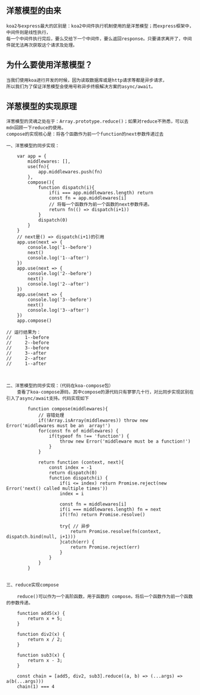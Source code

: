 ## 洋葱模型的由来
    koa2与express最大的区别是：koa2中间件执行机制使用的是洋葱模型；而express框架中，中间件则是线性执行，
    每一个中间件执行完后，要么交给下一个中间件，要么返回response。只要请求离开了，中间件就无法再次获取这个请求及处理。


## 为什么要使用洋葱模型？
    当我们使用koa进行开发的时候，因为读取数据库或是http请求等都是异步请求，
    所以我们为了保证洋葱模型会使用号称异步终极解决方案的async/await。

## 洋葱模型的实现原理
    洋葱模型的灵魂之处在于：Array.prototype.reduce()；如果对reduce不熟悉，可以去mdn回顾一下reduce的使用。
    compose的实现核心是：将各个函数作为前一个function的next参数传递过去

    一、洋葱模型的同步实现：
    
        var app = {
            middlewares: [],
            use(fn){
                app.middlewares.push(fn)
            },
            compose(){
                function dispatch(i){
                    if(i === app.middlewares.length) return
                    const fn = app.middlewares[i]
                    // 将每一个函数作为前一个函数的next参数传递。
                    return fn(() => dispatch(i+1))
                }
                dispatch(0)
            }
        }
        // next是() => dispatch(i+1)的引用
        app.use(next => { 
            console.log('1--before')
            next()
            console.log('1--after')
        })
        app.use(next => {
            console.log('2--before')
            next()
            console.log('2--after')
        })
        app.use(next => {
            console.log('3--before')
            next()
            console.log('3--after')
        })
        app.compose()

    // 运行结果为：
    //     1--before
    //     2--before
    //     3--before
    //     3--after
    //     2--after
    //     1--after
    
    
    
    二、洋葱模型的同步实现：（代码在koa-compose包）
        查看了koa-compose源码，其中compose的源代码只有寥寥几十行，对比同步实现区别在引入了async/await支持。代码实现如下
        
            function compose(middlewares){
                // 容错处理
                if(!Array.isArray(middlewares)) throw new Error('middlewares must be an  array!')
                for(const fn of middlewares) {
                    if(typeof fn !== 'function') {
                        throw new Error('middleware must be a function!')
                    }
                }
                
                return function (context, next){
                    const index = -1
                    return dispatch(0)
                    function dispatch(i) {
                        if(i <= index) return Promise.reject(new Error('next() called multiple times'))
                        index = i
                        
                        const fn = middlewares[i]
                        if(i === middlewares.length) fn = next
                        if(!fn) return Promise.resolve()

                        try{ // 异步
                            return Promise.resolve(fn(context, dispatch.bind(null, i+1)))
                        }catch(err) {
                            return Promise.reject(err)
                        }
                    }
                }
            }
        
    
    三、reduce实现compose
        
        reduce()可以作为一个高阶函数，用于函数的 compose。将后一个函数作为前一个函数的参数传递。

        function add5(x) {
            return x + 5;
        }
        
        function div2(x) {
            return x / 2;
        }
        
        function sub3(x) {
            return x - 3;
        }
        
        const chain = [add5, div2, sub3].reduce((a, b) => (...args) => a(b(...args)))
        chain(1) === 4
